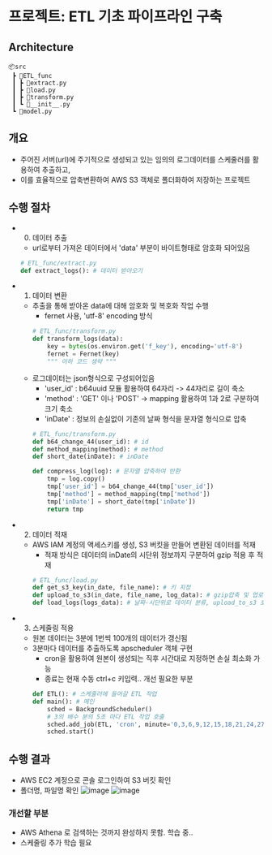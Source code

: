 
# 프로젝트: ETL 기초 파이프라인 구축
## Architecture
```
📦src
 ┣ 📂ETL_func
 ┃ ┣ 📜extract.py
 ┃ ┣ 📜load.py
 ┃ ┣ 📜transform.py
 ┃ ┗ 📜__init__.py
 ┗ 📜model.py
```
## 개요
- 주어진 서버(url)에 주기적으로 생성되고 있는 임의의 로그데이터를 스케줄러를 활용하여 추출하고,
- 이를 효율적으로 압축변환하여 AWS S3 객체로 폴더화하여 저장하는 프로젝트

## 수행 절차
- 0. 데이터 추출
    - url로부터 가져온 데이터에서 'data' 부분이 바이트형태로 암호화 되어있음
    ```python
    # ETL_func/extract.py
    def extract_logs(): # 데이터 받아오기
    ```
- 1. 데이터 변환
    - 추출을 통해 받아온 data에 대해 암호화 및 복호화 작업 수행
        - fernet 사용, 'utf-8' encoding 방식
        ```python
        # ETL_func/transform.py
        def transform_logs(data):
            key = bytes(os.environ.get('f_key'), encoding='utf-8')
            fernet = Fernet(key)
            """ 이하 코드 생략 """
        ```
    - 로그데이터는 json형식으로 구성되어있음
        - 'user_id' : b64uuid 모듈 활용하여 64자리 -> 44자리로 길이 축소
        - 'method' : 'GET' 이나 'POST' -> mapping 활용하여 1과 2로 구분하여 크기 축소
        - 'inDate' : 정보의 손실없이 기존의 날짜 형식을 문자열 형식으로 압축
        ```python
        # ETL_func/transform.py
        def b64_change_44(user_id): # id
        def method_mapping(method): # method
        def short_date(inDate): # inDate
        
        def compress_log(log): # 문자열 압축하여 반환
            tmp = log.copy()
            tmp['user_id'] = b64_change_44(tmp['user_id'])
            tmp['method'] = method_mapping(tmp['method'])
            tmp['inDate'] = short_date(tmp['inDate'])
            return tmp
        ```
    
- 2. 데이터 적재
    - AWS IAM 계정의 액세스키를 생성, S3 버킷을 만들어 변환된 데이터를 적재
        - 적재 방식은 데이터의 inDate의 시단위 정보까지 구분하여 gzip 적용 후 적재
        ```python
        # ETL_func/load.py
        def get_s3_key(in_date, file_name): # 키 지정
        def upload_to_s3(in_date, file_name, log_data): # gzip압축 및 업로드, get_s3_key 호출
        def load_logs(logs_data): # 날짜-시단위로 데이터 분류, upload_to_s3 호출
        ```
- 3. 스케줄링 적용
    - 원본 데이터는 3분에 1번씩 100개의 데이터가 갱신됨
    - 3분마다 데이터를 추출하도록 apscheduler 객체 구현
        - cron을 활용하여 원본이 생성되는 직후 시간대로 지정하면 손실 최소화 가능
        - 종료는 현재 수동 ctrl+c 키입력.. 개선 필요한 부분
        ```python
        def ETL(): # 스케줄러에 들어갈 ETL 작업
        def main(): # 메인
            sched = BackgroundScheduler()
            # 3의 배수 분의 5초 마다 ETL 작업 호출
            sched.add_job(ETL, 'cron', minute='0,3,6,9,12,15,18,21,24,27,30,33,36,39,42,45,48,51,54,57', second='5', id='test_cron')
            sched.start()
        ```

## 수행 결과
- AWS EC2 계정으로 콘솔 로그인하여 S3 버킷 확인
- 폴더명, 파일명 확인
   ![image](https://user-images.githubusercontent.com/59263935/226332246-986177d4-7e0a-4ffa-9862-cabc29710d79.png)
   ![image](https://user-images.githubusercontent.com/59263935/226332349-e6ef2ca6-915a-4ad8-8e3a-fed2ca7272d8.png)



### 개선할 부분
- AWS Athena 로 검색하는 것까지 완성하지 못함. 학습 중..
- 스케줄링 추가 학습 필요
